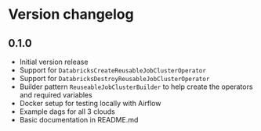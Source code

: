 # Version changelog

## 0.1.0

- Initial version release
- Support for `DatabricksCreateReusableJobClusterOperator`
- Support for `DatabricksDestroyReusableJobClusterOperator`
- Builder pattern `ReuseableJobClusterBuilder` to help create the operators and required variables
- Docker setup for testing locally with Airflow
- Example dags for all 3 clouds
- Basic documentation in README.md
